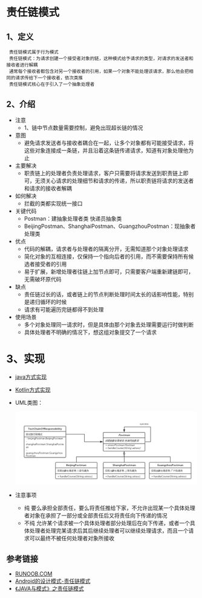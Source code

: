 # 责任链模式


## 1、定义
     责任链模式属于行为模式
     责任链模式：为请求创建一个接受者对象的链，这种模式给予请求的类型，对请求的发送者和接收者进行解耦
     通常每个接收者都包含对另一个接收者的引用，如果一个对象不能处理该请求，那么他会把相同的请求传给下一个接收者，依次类推
     责任链模式核心在于引入了一个抽象处理者
    
     
## 2、介绍
* 注意
    * 1、链中节点数量需要控制，避免出现超长链的情况
* 意图
    * 避免请求发送者与接收者耦合在一起，让多个对象都有可能接受请求，将这些对象连接成一条链，并且沿着这条链传递请求，知道有对象处理他为止
* 主要解决
    * 职责链上的处理者负责处理请求，客户只需要将请求发送到职责链上即可，无须关心请求的处理细节和请求的传递，所以职责链将请求的发送者和请求的接收者解耦
* 如何解决
    * 拦截的类都实现统一接口
* 关键代码
    * Postman：建抽象处理者类 快递员抽象类
    * BeijingPostman、ShanghaiPostman、GuangzhouPostman：现抽象者处理类
* 优点
    * 代码的解耦，请求者与处理者的隔离分开，无需知道那个对象处理请求
    * 简化对象的互相连接，仅保持一个指向后者的引用，而不需要保持所有候选者接受者的引用
    * 易于扩展，新增处理者往链上加节点即可，只需要客户端重新建链即可，无需破坏原代码
* 缺点
    * 责任链过长的话，或者链上的节点判断处理时间太长的话影响性能，特别是递归循环的时候
    * 请求有可能遍历完链都得不到处理
* 使用场景
    * 多个对象处理同一请求时，但是具体由那个对象去处理需要运行时做判断
    * 具体处理者不明确的情况下，想这组对象提交了一个请求
# 3、实现
* [java方式实现](https://github.com/nmgchfzhzhg/DesignPatternsDemo/tree/master/app/src/main/java/com/designpatterns/demo/behavioral/chainofresponsibility/java 'java')
* [Kotlin方式实现](https://github.com/nmgchfzhzhg/DesignPatternsDemo/tree/master/app/src/main/java/com/designpatterns/demo/behavioral/chainofresponsibility/kotlin 'Kotlin')
* UML类图：

  ![责任链模式](https://github.com/nmgchfzhzhg/DesignPatternsDemo/raw/master/app/src/main/java/com/designpatterns/demo/behavioral/chainofresponsibility/imgs/责任链模式.png) 
* 注意事项
    * 纯
      要么承担全部责任，要么将责任推给下家，不允许出现某一个具体处理者对象在承担了一部分或全部责任后又将责任向下传递的情况
    * 不纯
      允许某个请求被一个具体处理者部分处理后在向下传递，或者一个具体处理者处理完某请求后其后继续处理者可以继续处理请求，而且一个请求可以最终不被任何处理者对象所接收
## 参考链接
* [RUNOOB.COM](http://www.runoob.com/design-pattern/chain-of-responsibility-pattern.html "RUNOOB.COM")
* [Android的设计模式-责任链模式](https://www.jianshu.com/p/7fa31c57cbb5 "责任链模式")
* [《JAVA与模式》之责任链模式](https://www.cnblogs.com/java-my-life/archive/2012/05/28/2516865.html "《JAVA与模式》之责任链模式")
